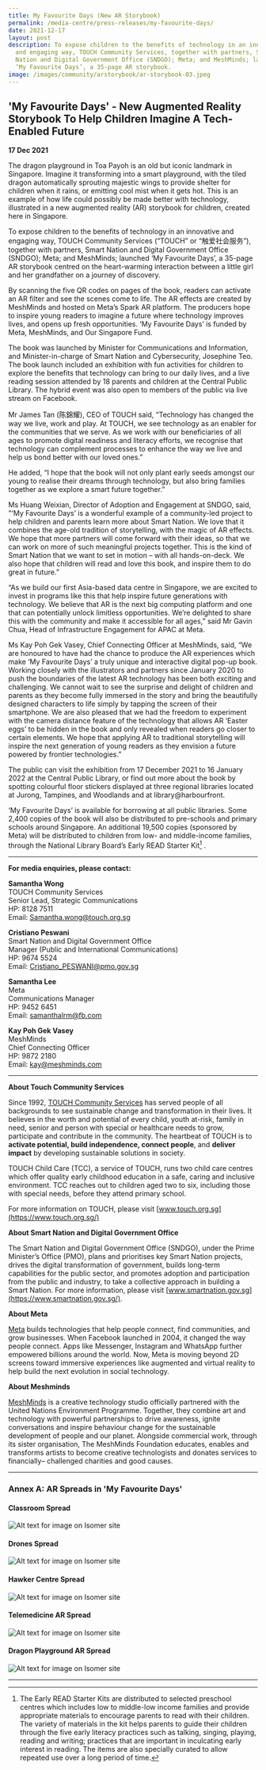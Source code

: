 ```yaml
---
title: My Favourite Days (New AR Storybook)
permalink: /media-centre/press-releases/my-favourite-days/
date: 2021-12-17
layout: post
description: To expose children to the benefits of technology in an innovative
  and engaging way, TOUCH Community Services, together with partners, Smart
  Nation and Digital Government Office (SNDGO); Meta; and MeshMinds; launched
  ‘My Favourite Days’, a 35-page AR storybook.
image: /images/community/arstorybook/ar-storybook-03.jpeg
---
```


## 'My Favourite Days' - New Augmented Reality Storybook To Help Children Imagine A Tech-Enabled Future 

**17 Dec 2021**

The dragon playground in Toa Payoh is an old but iconic landmark in Singapore. Imagine it transforming into a smart playground, with the tiled dragon automatically sprouting majestic wings to provide shelter for children when it rains, or emitting cool mist when it gets hot. This is an example of how life could possibly be made better with technology, illustrated in a new augmented reality (AR) storybook for children, created here in Singapore.

To expose children to the benefits of technology in an innovative and engaging way, TOUCH Community Services (“TOUCH” or “触爱社会服务”), together with partners, Smart Nation and Digital Government Office (SNDGO); Meta; and MeshMinds; launched ‘My Favourite Days’, a 35-page AR storybook centred on the heart-warming interaction between a little girl and her grandfather on a journey of discovery.

By scanning the five QR codes on pages of the book, readers can activate an AR filter and see the scenes come to life. The AR effects are created by MeshMinds and hosted on Meta’s Spark AR platform. The producers hope to inspire young readers to imagine a future where technology improves lives, and opens up fresh opportunities. ‘My Favourite Days’ is funded by Meta, MeshMinds, and Our Singapore Fund.

The book was launched by Minister for Communications and Information, and Minister-in-charge of Smart Nation and Cybersecurity, Josephine Teo. The book launch included an exhibition with fun activities for children to explore the benefits that technology can bring to our daily lives, and a live reading session attended by 18 parents and children at the Central Public Library. The hybrid event was also open to members of the public via live stream on Facebook.

Mr James Tan (陈錦耀), CEO of TOUCH said, “Technology has changed the way we live, work and play. At TOUCH, we see technology as an enabler for the communities that we serve. As we work with our beneficiaries of all ages to promote digital readiness and literacy efforts, we recognise that technology can complement processes to enhance the way we live and help us bond better with our loved ones.”

He added, “I hope that the book will not only plant early seeds amongst our young to realise their dreams through technology, but also bring families together as we explore a smart future together.”

Ms Huang Weixian, Director of Adoption and Engagement at SNDGO, said, "‘My Favourite Days’ is a wonderful example of a community-led project to help children and parents learn more about Smart Nation. We love that it combines the age-old tradition of storytelling, with the magic of AR effects. We hope that more partners will come forward with their ideas, so that we can work on more of such meaningful projects together. This is the kind of Smart Nation that we want to set in motion – with all hands-on-deck. We also hope that children will read and love this book, and inspire them to do great in future.” 

“As we build our first Asia-based data centre in Singapore, we are excited to invest in programs like this that help inspire future generations with technology. We believe that AR is the next big computing platform and one that can potentially unlock limitless opportunities. We’re delighted to share this with the community and make it accessible for all ages,” said Mr Gavin Chua, Head of Infrastructure Engagement for APAC at Meta.

Ms Kay Poh Gek Vasey, Chief Connecting Officer at MeshMinds, said, “We are honoured to have had the chance to produce the AR experiences which make ‘My Favourite Days’ a truly unique and interactive digital pop-up book. Working closely with the illustrators and partners since January 2020 to push the boundaries of the latest AR technology has been both exciting and challenging. We cannot wait to see the surprise and delight of children and parents as they become fully immersed in the story and bring the beautifully designed characters to life simply by tapping the screen of their smartphone. We are also pleased that we had the freedom to experiment with the camera distance feature of the technology that allows AR ‘Easter eggs’ to be hidden in the book and only revealed when readers go closer to certain elements. We hope that applying AR to traditional storytelling will inspire the next generation of young readers as they envision a future powered by frontier technologies.”

The public can visit the exhibition from 17 December 2021 to 16 January 2022 at the Central Public Library, or find out more about the book by spotting colourful floor stickers displayed at three regional libraries located at Jurong, Tampines, and Woodlands and at library@harbourfront.

‘My Favourite Days’ is available for borrowing at all public libraries. Some 2,400 copies of the book will also be distributed to pre-schools and primary schools around Singapore. An additional 19,500 copies (sponsored by Meta) will be distributed to children from low- and middle-income families, through the National Library Board’s Early READ Starter Kit[^1] . 

__________________


**For media enquiries, please contact:**

**Samantha Wong** <br>
TOUCH Community Services <br>
Senior Lead, Strategic Communications <br>
HP: 8128 7511 <br> 
Email: Samantha.wong@touch.org.sg 

**Cristiano Peswani** <br>
Smart Nation and Digital Government Office <br>
Manager (Public and International Communications) <br>
HP: 9674 5524<br>
Email: Cristiano_PESWANI@pmo.gov.sg 

**Samantha Lee** <br>
Meta <br>
Communications Manager<br>
HP: 9452 6451<br>
Email: samanthalrm@fb.com

**Kay Poh Gek Vasey**<br>
MeshMinds<br>
Chief Connecting Officer<br>
HP: 9872 2180<br>
Email: kay@meshminds.com

_______________________

**About Touch Community Services**

Since 1992, [TOUCH Community Services](https://www.touch.org.sg/) has served people of all backgrounds to see sustainable change and transformation in their lives. It believes in the worth and potential of every child, youth at-risk, family in need, senior and person with special or healthcare needs to grow, participate and contribute in the community. The heartbeat of TOUCH is to **activate potential, build independence, connect people**, and **deliver impact** by developing sustainable solutions in society.

TOUCH Child Care (TCC), a service of TOUCH, runs two child care centres which offer quality early childhood education in a safe, caring and inclusive environment. TCC reaches out to children aged two to six, including those with special needs, before they attend primary school. 

For more information on TOUCH, please visit [www.touch.org.sg](https://www.touch.org.sg/) 

**About Smart Nation and Digital Government Office**

The Smart Nation and Digital Government Office (SNDGO), under the Prime Minister’s Office (PMO), plans and prioritises key Smart Nation projects, drives the digital transformation of government, builds long-term capabilities for the public sector, and promotes adoption and participation from the public  and industry, to take a collective approach in building a Smart Nation.
For more information, please visit [www.smartnation.gov.sg](https://www.smartnation.gov.sg/).

**About Meta**

[Meta](https://about.facebook.com/meta/) builds technologies that help people connect, find communities, and grow businesses. When Facebook launched in 2004, it changed the way people connect. Apps like Messenger, Instagram and WhatsApp further empowered billions around the world.
Now, Meta is moving beyond 2D screens toward immersive experiences like augmented and virtual reality to help build the next evolution in social technology.

**About Meshminds**

[MeshMinds](https://www.meshminds.com/) is a creative technology studio officially partnered with the United Nations Environment Programme. Together, they combine art and technology with powerful partnerships to drive awareness, ignite conversations and inspire behaviour change for the sustainable development of people and our planet. Alongside commercial work, through its sister organisation, The MeshMinds Foundation educates, enables and transforms artists to become creative technologists and donates services to financially– challenged charities and good causes.

_______

### Annex A: AR Spreads in 'My Favourite Days'

#### Classroom Spread
![Alt text for image on Isomer site](/images/sndgo-media-centre/press-release/2021/annex%20a%20-%20classroom%20spread.png)

#### Drones Spread
![Alt text for image on Isomer site](/images/sndgo-media-centre/press-release/2021/annex%20a%20-%20drones%20spread.png)

#### Hawker Centre Spread
![Alt text for image on Isomer site](/images/sndgo-media-centre/press-release/2021/annex%20a%20-%20hawker%20centre%20spread.png)

#### Telemedicine AR Spread
![Alt text for image on Isomer site](/images/sndgo-media-centre/press-release/2021/annex%20a%20-%20telemedicine%20ar%20spread.png)

#### Dragon Playground AR Spread
![Alt text for image on Isomer site](/images/sndgo-media-centre/press-release/2021/annex%20a%20-%20dragon%20playground%20ar%20spread.png)
_________

[^1]: The Early READ Starter Kits are distributed to selected preschool centres which includes low to middle-low income families and provide appropriate materials to encourage parents to read with their children. The variety of materials in the kit helps parents to guide their children through the five early literacy practices such as talking, singing, playing, reading and writing; practices that are important in inculcating early interest in reading. The items are also specially curated to allow repeated use over a long period of time.